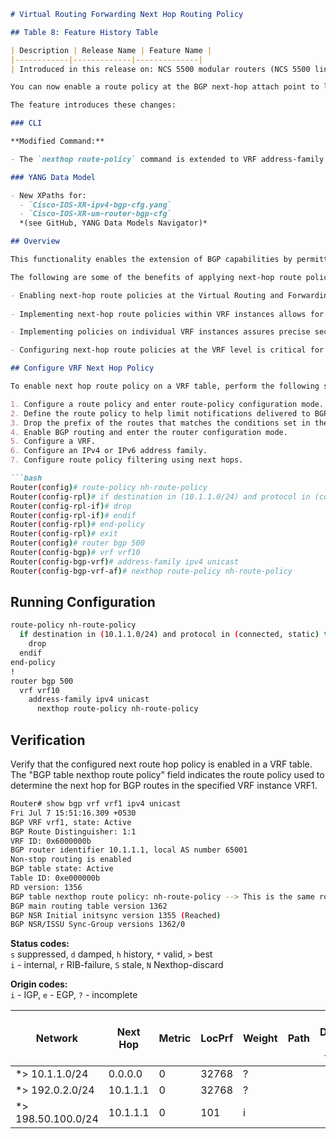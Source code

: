 ```markdown
# Virtual Routing Forwarding Next Hop Routing Policy

## Table 8: Feature History Table

| Description | Release Name | Feature Name |
|------------|-------------|--------------|
| Introduced in this release on: NCS 5500 modular routers (NCS 5500 line cards) | Release 7.11.1 | Virtual Routing Forwarding Next Hop Routing Policy |

You can now enable a route policy at the BGP next-hop attach point to limit notifications delivered to BGP for specific prefixes, which equips you with better control over routing decisions, and allows for precise traffic engineering and security compliance for each VRF instance, and helps establish redundant paths specific to each VRF.

The feature introduces these changes:

### CLI

**Modified Command:**

- The `nexthop route-policy` command is extended to VRF address-family configuration mode.

### YANG Data Model

- New XPaths for:
  - `Cisco-IOS-XR-ipv4-bgp-cfg.yang`
  - `Cisco-IOS-XR-um-router-bgp-cfg`  
  *(see GitHub, YANG Data Models Navigator)*

## Overview

This functionality enables the extension of BGP capabilities by permitting the configuration of next-hop route policies on specific VRFs. A technique within BGP route policies allows limiting notifications for specific prefixes, optimizing BGP routing within a VRF. When dealing with scenarios requiring VRF-specific route policies for BGP, configuring a route policy at the BGP next-hop attach point becomes crucial.

The following are some of the benefits of applying next-hop route policies on individual VRFs:

- Enabling next-hop route policies at the Virtual Routing and Forwarding (VRF) instances level provides network administrators with better control over routing decisions within each VRF instance.
  
- Implementing next-hop route policies within VRF instances allows for precise traffic engineering and optimization management. VRFs might have specific traffic routing requirements, taking into account criteria like latency, bandwidth, or preferred routes.

- Implementing policies on individual VRF instances assures precise security compliance, addressing unique VRF needs. Traffic adheres strictly, following defined rules and access controls.

- Configuring next-hop route policies at the VRF level is critical for establishing failover mechanisms or redundant paths specific to each VRF. This ensures high availability and reliability within the VRF boundaries.

## Configure VRF Next Hop Policy

To enable next hop route policy on a VRF table, perform the following steps:

1. Configure a route policy and enter route-policy configuration mode.
2. Define the route policy to help limit notifications delivered to BGP for specific prefixes.
3. Drop the prefix of the routes that matches the conditions set in the route policy.
4. Enable BGP routing and enter the router configuration mode.
5. Configure a VRF.
6. Configure an IPv4 or IPv6 address family.
7. Configure route policy filtering using next hops.

```bash
Router(config)# route-policy nh-route-policy
Router(config-rpl)# if destination in (10.1.1.0/24) and protocol in (connected, static) then
Router(config-rpl-if)# drop
Router(config-rpl-if)# endif
Router(config-rpl)# end-policy
Router(config-rpl)# exit
Router(config)# router bgp 500
Router(config-bgp)# vrf vrf10
Router(config-bgp-vrf)# address-family ipv4 unicast
Router(config-bgp-vrf-af)# nexthop route-policy nh-route-policy
```

## Running Configuration

```bash
route-policy nh-route-policy
  if destination in (10.1.1.0/24) and protocol in (connected, static) then
    drop
  endif
end-policy
!
router bgp 500
  vrf vrf10
    address-family ipv4 unicast
      nexthop route-policy nh-route-policy
```

## Verification

Verify that the configured next route hop policy is enabled in a VRF table. The "BGP table nexthop route policy" field indicates the route policy used to determine the next hop for BGP routes in the specified VRF instance VRF1.

```bash
Router# show bgp vrf vrf1 ipv4 unicast
Fri Jul 7 15:51:16.309 +0530
BGP VRF vrf1, state: Active
BGP Route Distinguisher: 1:1
VRF ID: 0x6000000b
BGP router identifier 10.1.1.1, local AS number 65001
Non-stop routing is enabled
BGP table state: Active
Table ID: 0xe000000b
RD version: 1356
BGP table nexthop route policy: nh-route-policy --> This is the same route policy that was configured.
BGP main routing table version 1362
BGP NSR Initial initsync version 1355 (Reached)
BGP NSR/ISSU Sync-Group versions 1362/0
```

**Status codes:**  
`s` suppressed, `d` damped, `h` history, `*` valid, `>` best  
`i` - internal, `r` RIB-failure, `S` stale, `N` Nexthop-discard  

**Origin codes:**  
`i` - IGP, `e` - EGP, `?` - incomplete  

| Network        | Next Hop  | Metric | LocPrf | Weight | Path | Route Distinguisher: 1:1 (default for vrf vrf1) | Route Distinguisher Version: 1356 |
|----------------|-----------|--------|--------|--------|------|------------------------------------------------|-----------------------------------|
| *> 10.1.1.0/24 | 0.0.0.0   | 0      | 32768  | ?      |      |                                                |                                   |
| *> 192.0.2.0/24 | 10.1.1.1 | 0      | 32768  | ?      |      |                                                |                                   |
| *> 198.50.100.0/24 | 10.1.1.1 | 0      | 101    | i      |      |                                                |                                   |
```